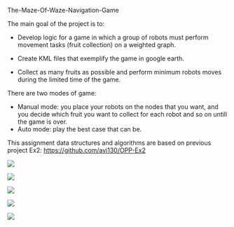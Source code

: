 The-Maze-Of-Waze-Navigation-Game

The main goal of the project is to:

- Develop logic for a game in which a group of robots must perform movement tasks (fruit collection) on a weighted graph.

- Create KML files that exemplify the game in google earth.

- Collect as many fruits as possible and perform minimum robots moves during the limited time of the game.

There are two modes of game:
- Manual mode: you place your robots on the nodes that you want, 
and you decide which fruit you want to collect for each 
robot and so on untill the game is over.
- Auto mode:  play the best case that can be.

This assignment data structures and algorithms are based on previous project Ex2: https://github.com/avi130/OPP-Ex2

![](https://i.imgur.com/8dsMn1o.png)

![](https://i.imgur.com/ksmT6I9.png)

![](https://i.imgur.com/6HJbxae.png)

![](https://i.imgur.com/6Ul5PNt.png)

![](https://i.imgur.com/ZJuNFky.png)




